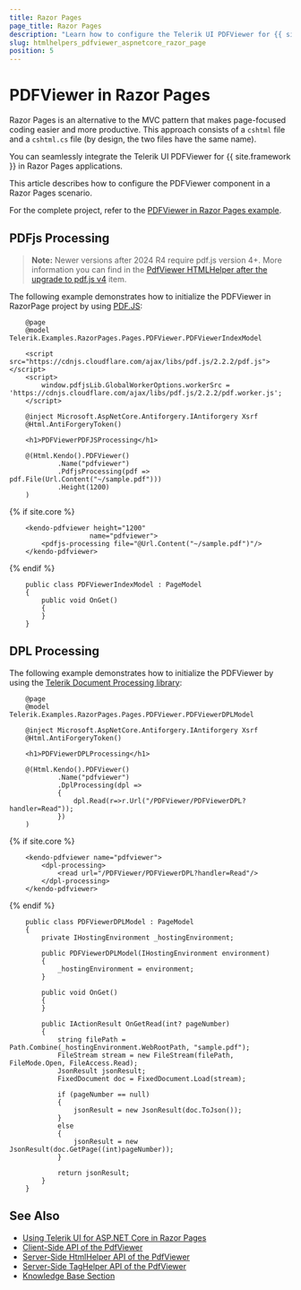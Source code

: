 ```yaml
---
title: Razor Pages
page_title: Razor Pages
description: "Learn how to configure the Telerik UI PDFViewer for {{ site.framework }} in RazorPages scenario."
slug: htmlhelpers_pdfviewer_aspnetcore_razor_page
position: 5
---
```


# PDFViewer in Razor Pages 

Razor Pages is an alternative to the MVC pattern that makes page-focused coding easier and more productive. This approach consists of a `cshtml` file and a `cshtml.cs` file (by design, the two files have the same name). 

You can seamlessly integrate the Telerik UI PDFViewer for {{ site.framework }} in Razor Pages applications.

This article describes how to configure the PDFViewer component in a Razor Pages scenario.

For the complete project, refer to the [PDFViewer in Razor Pages example](https://github.com/telerik/ui-for-aspnet-core-examples/tree/master/Telerik.Examples.RazorPages/Telerik.Examples.RazorPages/Pages/PDFViewer).

## PDFjs Processing

> **Note:** Newer versions after 2024 R4 require pdf.js version 4+. More information you can find in the [PdfViewer HTMLHelper after the upgrade to pdf.js v4](https://github.com/telerik/kendo-ui-core/issues/8084) item.

The following example demonstrates how to initialize the PDFViewer in RazorPage project by using [PDF.JS](https://mozilla.github.io/pdf.js/):

```tab-HtmlHelper(csthml)
    @page
    @model Telerik.Examples.RazorPages.Pages.PDFViewer.PDFViewerIndexModel

    <script src="https://cdnjs.cloudflare.com/ajax/libs/pdf.js/2.2.2/pdf.js"></script>
    <script>
        window.pdfjsLib.GlobalWorkerOptions.workerSrc = 'https://cdnjs.cloudflare.com/ajax/libs/pdf.js/2.2.2/pdf.worker.js';
    </script>

    @inject Microsoft.AspNetCore.Antiforgery.IAntiforgery Xsrf
    @Html.AntiForgeryToken()

    <h1>PDFViewerPDFJSProcessing</h1>

    @(Html.Kendo().PDFViewer()
            .Name("pdfviewer")
            .PdfjsProcessing(pdf => pdf.File(Url.Content("~/sample.pdf")))
            .Height(1200)
    )
```
{% if site.core %}
```TagHelper
    <kendo-pdfviewer height="1200" 
                    name="pdfviewer">
        <pdfjs-processing file="@Url.Content("~/sample.pdf")"/>
    </kendo-pdfviewer>
```
{% endif %}
```tab-PageModel(cshtml.cs)      
	public class PDFViewerIndexModel : PageModel
    {
        public void OnGet()
        {
        }
    }
```

## DPL Processing

The following example demonstrates how to initialize the PDFViewer by using the [Telerik Document Processing library](https://docs.telerik.com/devtools/document-processing/introduction):

```tab-HtmlHelper(csthml)
    @page
    @model Telerik.Examples.RazorPages.Pages.PDFViewer.PDFViewerDPLModel

    @inject Microsoft.AspNetCore.Antiforgery.IAntiforgery Xsrf
    @Html.AntiForgeryToken()

    <h1>PDFViewerDPLProcessing</h1>

    @(Html.Kendo().PDFViewer()
            .Name("pdfviewer")
            .DplProcessing(dpl =>
            {
                dpl.Read(r=>r.Url("/PDFViewer/PDFViewerDPL?handler=Read"));
            })
    )
```
{% if site.core %}
```TagHelper
    <kendo-pdfviewer name="pdfviewer">
        <dpl-processing>
            <read url="/PDFViewer/PDFViewerDPL?handler=Read"/>
        </dpl-processing>
    </kendo-pdfviewer>
```
{% endif %}
```tab-PageModel(cshtml.cs)      
	public class PDFViewerDPLModel : PageModel
    {
        private IHostingEnvironment _hostingEnvironment;

        public PDFViewerDPLModel(IHostingEnvironment environment)
        {
            _hostingEnvironment = environment;
        }

        public void OnGet()
        {
        }

        public IActionResult OnGetRead(int? pageNumber)
        {
            string filePath = Path.Combine(_hostingEnvironment.WebRootPath, "sample.pdf");
            FileStream stream = new FileStream(filePath, FileMode.Open, FileAccess.Read);
            JsonResult jsonResult;
            FixedDocument doc = FixedDocument.Load(stream);

            if (pageNumber == null)
            {
                jsonResult = new JsonResult(doc.ToJson());
            }
            else
            {
                jsonResult = new JsonResult(doc.GetPage((int)pageNumber));
            }

            return jsonResult;
        }
    }
```

## See Also

* [Using Telerik UI for ASP.NET Core in Razor Pages](https://docs.telerik.com/aspnet-core/getting-started/razor-pages#using-telerik-ui-for-aspnet-core-in-razor-pages)
* [Client-Side API of the PdfViewer](https://docs.telerik.com/kendo-ui/api/javascript/ui/pdfviewer)
* [Server-Side HtmlHelper API of the PdfViewer](/api/pdfviewer)
* [Server-Side TagHelper API of the PdfViewer](/api/taghelpers/pdfviewer)
* [Knowledge Base Section](/knowledge-base)
